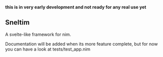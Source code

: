**this is in very early development and not ready for any real use yet**

## Sneltim

A svelte-like framework for nim.

Documentation will be added when its more feature complete, but for now you can have a look at tests/test_app.nim